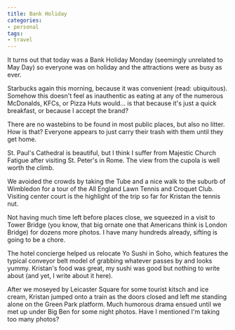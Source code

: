 ```yaml
---
title: Bank Holiday
categories:
- personal
tags:
- travel
---
```


It turns out that today was a Bank Holiday Monday (seemingly unrelated to May Day) so everyone was on holiday and the attractions were as busy as ever.

Starbucks again this morning, because it was convenient (read: ubiquitous).  Somehow this doesn't feel as inauthentic as eating at any of the numerous McDonalds, KFCs, or Pizza Huts would... is that because it's just a quick breakfast, or because I accept the brand?

There are no wastebins to be found in most public places, but also no litter.  How is that?  Everyone appears to just carry their trash with them until they get home.

St. Paul's Cathedral is beautiful, but I think I suffer from Majestic Church Fatigue after visiting St. Peter's in Rome.  The view from the cupola is well worth the climb.

We avoided the crowds by taking the Tube and a nice walk to the suburb of Wimbledon for a tour of the All England Lawn Tennis and Croquet Club.  Visiting center court is the highlight of the trip so far for Kristan the tennis nut.

Not having much time left before places close, we squeezed in a visit to Tower Bridge (you know, that big ornate one that Americans think is London Bridge) for dozens more photos.  I have many hundreds already, sifting is going to be a chore.

The hotel concierge helped us relocate Yo Sushi in Soho, which features the typical conveyor belt model of grabbing whatever passes by and looks yummy.  Kristan's food was great, my sushi was good but nothing to write about (and yet, I write about it here).

After we moseyed by Leicaster Square for some tourist kitsch and ice cream, Kristan jumped onto a train as the doors closed and left me standing alone on the Green Park platform.  Much humorous drama ensued until we met up under Big Ben for some night photos.  Have I mentioned I'm taking too many photos?
